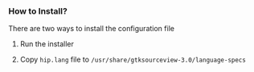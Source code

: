### How to Install?

There are two ways to install the configuration file

1. Run the installer

2. Copy ```hip.lang``` file to ```/usr/share/gtksourceview-3.0/language-specs```
